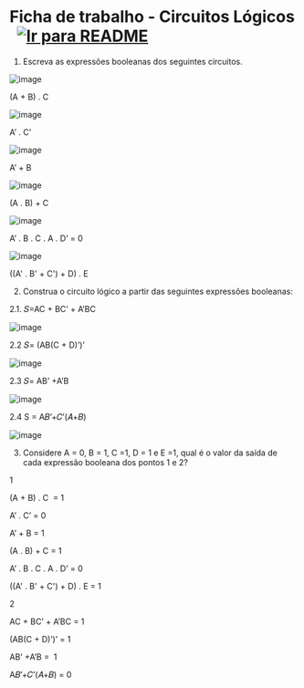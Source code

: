 # Ficha de trabalho - Circuitos Lógicos &nbsp; [![Ir para README](https://img.shields.io/badge/Indice-Verde?style=for-the-badge)](../../README.md#indice)

1. Escreva as expressões booleanas dos seguintes circuitos.

![image](https://github.com/user-attachments/assets/adadeb69-740c-4402-8943-03cae10bb2f2)

(A + B) . C

![image](https://github.com/user-attachments/assets/f223eb80-6d49-47fe-a2d4-d104e122fc42)

A’ . C’

![image](https://github.com/user-attachments/assets/4ceb8fd1-e19c-4ae7-a649-74c63bee4763)

A’ + B

![image](https://github.com/user-attachments/assets/04955638-2c4a-4fc5-a500-aeed79ed5415)


(A . B) + C

![image](https://github.com/user-attachments/assets/6a3e5e08-7bca-4014-95e6-2e2925ccd1cd)


A’ . B . C . A . D’ = 0

![image](https://github.com/user-attachments/assets/18f7f2f2-0297-4a89-9f7f-a31a633051c0)


((A' . B' + C') + D) . E

2. Construa o circuito lógico a partir das seguintes expressões booleanas:

2.1. 𝑆=AC + BC’ + A’BC

![image](https://github.com/user-attachments/assets/16894e07-443e-437c-bd94-d5e877f08b98)


2.2 𝑆= (AB(C + D)’)’

![image](https://github.com/user-attachments/assets/60443071-23b2-45c4-b512-5ba947d0e1bc)


2.3 𝑆= AB’ +A’B

![image](https://github.com/user-attachments/assets/741d3eea-a5dd-40d7-a1f9-277d21de1d08)


2.4 S = A𝐵’+𝐶’(𝐴+𝐵)

![image](https://github.com/user-attachments/assets/43e0bf2d-bfc5-4183-a05d-b8c0575f1265)


3. Considere A = 0, B = 1, C =1, D = 1 e E =1, qual é o valor da saída de cada expressão booleana dos pontos 1 e 2?

1

(A + B) . C  = 1

A’ . C’ = 0

A’ + B = 1

(A . B) + C = 1

A’ . B . C . A . D’ = 0

((A' . B' + C') + D) . E = 1

2

AC + BC’ + A’BC = 1

(AB(C + D)’)’ = 1

AB’ +A’B =  1

A𝐵’+𝐶’(𝐴+𝐵) = 0

